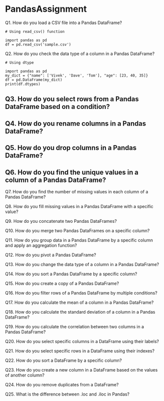 # PandasAssignment

Q1. How do you load a CSV file into a Pandas DataFrame?
```
# Using read_csv() function

import pandas as pd
df = pd.read_csv('sample.csv')
```

Q2. How do you check the data type of a column in a Pandas DataFrame?
```
# Using dtype

import pandas as pd
my_dict = {"name": ['Vivek', 'Dave', 'Tom'], "age": [23, 40, 35]}
df = pd.DataFrame(my_dict)
print(df.dtypes)
```

Q3. How do you select rows from a Pandas DataFrame based on a condition?
- 

Q4. How do you rename columns in a Pandas DataFrame?
- 

Q5. How do you drop columns in a Pandas DataFrame?
- 

Q6. How do you find the unique values in a column of a Pandas DataFrame?
- 

Q7. How do you find the number of missing values in each column of a Pandas DataFrame?

Q8. How do you fill missing values in a Pandas DataFrame with a specific value?

Q9. How do you concatenate two Pandas DataFrames?

Q10. How do you merge two Pandas DataFrames on a specific column?

Q11. How do you group data in a Pandas DataFrame by a specific column and apply an aggregation function?

Q12. How do you pivot a Pandas DataFrame?

Q13. How do you change the data type of a column in a Pandas DataFrame?

Q14. How do you sort a Pandas DataFrame by a specific column?

Q15. How do you create a copy of a Pandas DataFrame?

Q16. How do you filter rows of a Pandas DataFrame by multiple conditions?

Q17. How do you calculate the mean of a column in a Pandas DataFrame?

Q18. How do you calculate the standard deviation of a column in a Pandas DataFrame?

Q19. How do you calculate the correlation between two columns in a Pandas DataFrame?

Q20. How do you select specific columns in a DataFrame using their labels?

Q21. How do you select specific rows in a DataFrame using their indexes?

Q22. How do you sort a DataFrame by a specific column?

Q23. How do you create a new column in a DataFrame based on the values of another column?

Q24. How do you remove duplicates from a DataFrame?

Q25. What is the difference between .loc and .iloc in Pandas?
